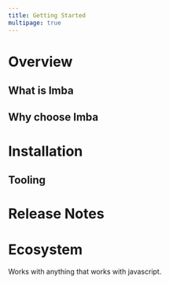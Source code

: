```yaml
---
title: Getting Started
multipage: true
---
```


# Overview

## What is Imba

## Why choose Imba

# Installation

## Tooling

# Release Notes

# Ecosystem


Works with anything that works with javascript.
